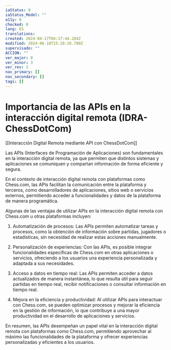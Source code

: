 ```yaml
---
iaStatus: 0
iaStatus_Model: ""
a11y: 0
checked: 0
lang: ES
translations: 
created: 2024-04-17T04:17:44.284Z
modified: 2024-06-10T15:26:26.789Z
supervisado: ""
ACCION: ""
ver_major: 0
ver_minor: 3
ver_rev: 2
nav_primary: []
nav_secondary: []
tags: []
---
```

# Importancia de las APIs en la interacción digital remota (IDRA-ChessDotCom)

[[Interacción Digital Remota mediante API con ChessDotCom]]

Las APIs (Interfaces de Programación de Aplicaciones) son fundamentales en la interacción digital remota, ya que permiten que distintos sistemas y aplicaciones se comuniquen y compartan información de forma eficiente y segura. 

En el contexto de interacción digital remota con plataformas como Chess.com, las APIs facilitan la comunicación entre la plataforma y terceros, como desarrolladores de aplicaciones, sitios web o servicios externos, permitiendo acceder a funcionalidades y datos de la plataforma de manera programática.

Algunas de las ventajas de utilizar APIs en la interacción digital remota con Chess.com u otras plataformas incluyen:

1. Automatización de procesos: Las APIs permiten automatizar tareas y procesos, como la obtención de información sobre partidas, jugadores o estadísticas, sin necesidad de realizar estas acciones manualmente.

2. Personalización de experiencias: Con las APIs, es posible integrar funcionalidades específicas de Chess.com en otras aplicaciones o servicios, ofreciendo a los usuarios una experiencia personalizada y adaptada a sus necesidades.

3. Acceso a datos en tiempo real: Las APIs permiten acceder a datos actualizados de manera instantánea, lo que resulta útil para seguir partidas en tiempo real, recibir notificaciones o consultar información en tiempo real.

4. Mejora en la eficiencia y productividad: Al utilizar APIs para interactuar con Chess.com, se pueden optimizar procesos y mejorar la eficiencia en la gestión de información, lo que contribuye a una mayor productividad en el desarrollo de aplicaciones y servicios.

En resumen, las APIs desempeñan un papel vital en la interacción digital remota con plataformas como Chess.com, permitiendo aprovechar al máximo las funcionalidades de la plataforma y ofrecer experiencias personalizadas y eficientes a los usuarios.
